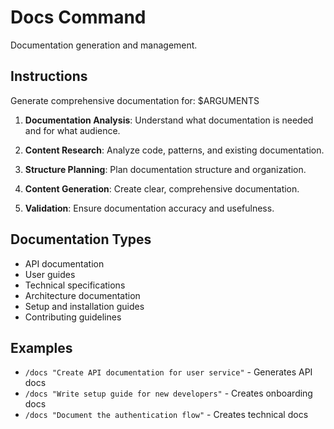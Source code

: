 # Docs Command

Documentation generation and management.

## Instructions

Generate comprehensive documentation for: $ARGUMENTS

1. **Documentation Analysis**: Understand what documentation is needed and for what audience.

2. **Content Research**: Analyze code, patterns, and existing documentation.

3. **Structure Planning**: Plan documentation structure and organization.

4. **Content Generation**: Create clear, comprehensive documentation.

5. **Validation**: Ensure documentation accuracy and usefulness.

## Documentation Types

- API documentation
- User guides
- Technical specifications
- Architecture documentation
- Setup and installation guides
- Contributing guidelines

## Examples

- `/docs "Create API documentation for user service"` - Generates API docs
- `/docs "Write setup guide for new developers"` - Creates onboarding docs
- `/docs "Document the authentication flow"` - Creates technical docs